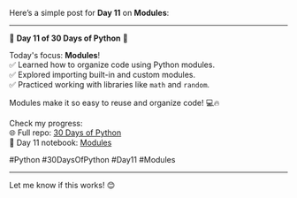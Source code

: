 Here’s a simple post for **Day 11** on **Modules**:

---

🚀 **Day 11 of 30 Days of Python** 🌟  

Today's focus: **Modules**!  
✅ Learned how to organize code using Python modules.  
✅ Explored importing built-in and custom modules.  
✅ Practiced working with libraries like `math` and `random`.  

Modules make it so easy to reuse and organize code! 💻🔥  

Check my progress:  
🌐 Full repo: [30 Days of Python](https://github.com/codewithtanvir/30-days-of-Python)  
📂 Day 11 notebook: [Modules](https://github.com/codewithtanvir/30-days-of-Python/tree/main/Day%2011)  

#Python #30DaysOfPython #Day11 #Modules  

--- 

Let me know if this works! 😊